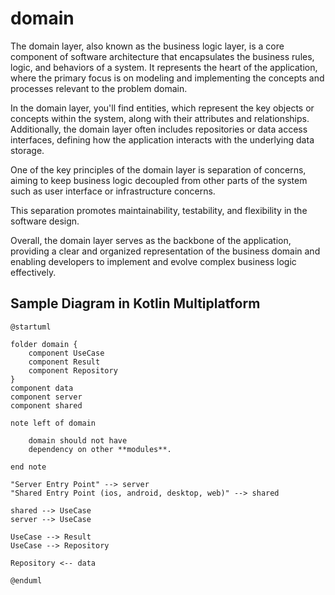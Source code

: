 # domain

The domain layer, also known as the business logic layer, 
is a core component of software architecture that 
encapsulates the business rules, logic, and 
behaviors of a system. It represents the heart of 
the application, where the primary focus is on 
modeling and implementing the concepts and processes 
relevant to the problem domain.

In the domain layer, you'll find entities, which represent 
the key objects or concepts within the system, 
along with their attributes and relationships. 
Additionally, the domain layer often includes 
repositories or data access interfaces, 
defining how the application interacts with 
the underlying data storage.

One of the key principles of the domain layer is 
separation of concerns, aiming to keep business logic 
decoupled from other parts of the system such as user 
interface or infrastructure concerns. 

This separation promotes maintainability, 
testability, and flexibility in the software design.

Overall, the domain layer serves as the backbone of 
the application, providing a clear and organized 
representation of the business domain and enabling 
developers to implement and evolve complex business 
logic effectively.

## Sample Diagram in Kotlin Multiplatform

```plantuml
@startuml

folder domain {
    component UseCase
    component Result
    component Repository
}
component data
component server
component shared

note left of domain

    domain should not have 
    dependency on other **modules**.

end note

"Server Entry Point" --> server
"Shared Entry Point (ios, android, desktop, web)" --> shared

shared --> UseCase
server --> UseCase

UseCase --> Result
UseCase --> Repository

Repository <-- data

@enduml
```